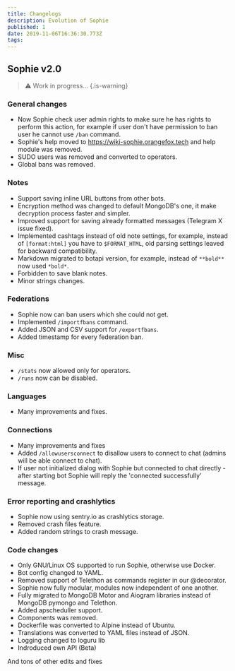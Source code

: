 ```yaml
---
title: Changelogs
description: Evolution of Sophie
published: 1
date: 2019-11-06T16:36:30.773Z
tags: 
---
```


## Sophie v2.0
> :warning: Work in progress...
{.is-warning}

### General changes
- Now Sophie check user admin rights to make sure he has rights to perform this action, for example if user don't have permission to ban user he cannot use `/ban` command.
- Sophie's help moved to https://wiki-sophie.orangefox.tech and help module was removed.
- SUDO users was removed and converted to operators.
- Global bans was removed.

### Notes
- Support saving inline URL buttons from other bots.
- Encryption method was changed to default MongoDB's one, it make decryption process faster and simpler.
- Improved support for saving already formatted messages (Telegram X issue fixed).
- Implemented cashtags instead of old note settings, for example, instead of `[format:html]` you have to `$FORMAT_HTML`, old parsing settings leaved for backward compatibility.
- Markdown migrated to botapi version, for example, instead of `**bold**` now used `*bold*`.
- Forbidden to save blank notes.
- Minor strings changes.

### Federations
- Sophie now can ban users which she could not get.
- Implemented `/importfbans` command.
- Added JSON and CSV support for `/exportfbans`.
- Added timestamp for every federation ban.

### Misc
- `/stats` now allowed only for operators.
- `/runs` now can be disabled.

### Languages
- Many improvements and fixes.

### Connections
- Many improvements and fixes
- Added `/allowusersconnect` to disallow users to connect to chat (admins will be able connect to chat).
- If user not initialized dialog with Sophie but connected to chat directly - after starting bot Sophie will reply the 'connected successfully' message.

### Error reporting and crashlytics
- Sophie now using sentry.io as crashlytics storage.
- Removed crash files feature.
- Added random strings to crash message.

### Code changes
- Only GNU/Linux OS supported to run Sophie, otherwise use Docker.
- Bot config changed to YAML.
- Removed support of Telethon as commands register in our @decorator.
- Sophie now fully modular, modules now independent of one another.
- Fully migrated to MongoDB Motor and Aiogram libraries instead of MongoDB pymongo and Telethon.
- Added apscheduller support.
- Components was removed.
- Dockerfile was converted to Alpine instead of Ubuntu.
- Translations was converted to YAML files instead of JSON.
- Logging changed to loguru lib
- Indroduced own API (Beta)

And tons of other edits and fixes